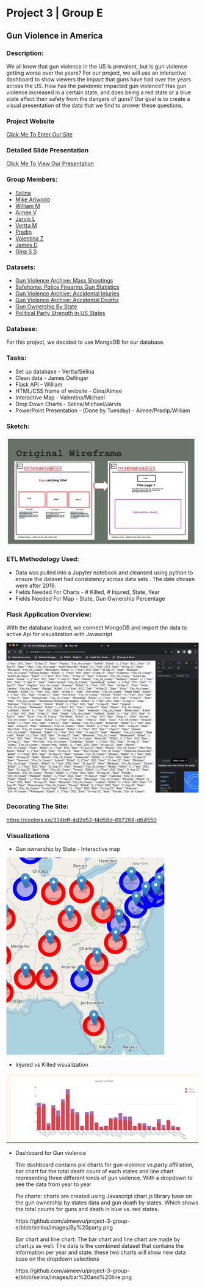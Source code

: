 # Project 3 | Group E
## Gun Violence in America

### Description:
<p>We all know that gun violence in the US is prevalent, but is gun violence getting worse over the years? For our project, we will use an interactive  dashboard to show viewers the impact that guns have had over the years across the US. How has the pandemic impacted gun violence? Has gun violence increased in a certain state, and does being a red state or a blue state affect their safety from the dangers of guns? Our goal is to create a visual presentation of the data that we find to answer these questions.</p>

### Project Website
<a href= "https://aimeevu.github.io/project-3-group-e/templates/index.html">Click Me To Enter Our Site</a>

### Detailed Slide Presentation
<a href= "project_documents/Group E Project 3.pdf">Click Me To View Our Presentation</a>

### Group Members:

* <a href="https://github.com/sesu0722">Selina</a>
* <a href="https://github.com/Ariwodo16">Mike Ariwodo</a>
* <a href="https://github.com/WMatthewARC">William M</a>
* <a href="https://github.com/aimeevu">Aimee V</a>
* <a href="https://github.com/jlmamp">Jarvis L</a>
* <a href="https://github.com/vertta">Vertta M</a>
* <a href="https://github.com/pradipraodeo">Pradip</a>
* <a href="https://github.com/vkk125">Valentina Z</a>
* <a href="https://github.com/jdellinger80">James D</a>
* <a href="https://github.com/GigiSchulte">Gina S S</a>

### Datasets:

* <a href="https://www.gunviolencearchive.org/mass-shooting">Gun Violence Archive: Mass Shootings</a>
* <a href="https://www.safehome.org/data/firearms-guns-statistics/#police">Safehome: Police Firearms Gun Statistics</a>
* <a href="https://www.gunviolencearchive.org/accidental-injuries">Gun Violence Archive: Accidental Injuries</a>
* <a href="https://www.gunviolencearchive.org/accidental-deaths">Gun Violence Archive: Accidental Deaths</a>
* <a href="https://worldpopulationreview.com/state-rankings/gun-ownership-by-state">Gun Ownership By State</a>
* <a href="https://en.wikipedia.org/wiki/Political_party_strength_in_U.S._states">Political Party Strength in US States</a>

### Database:

<p>For this project, we decided to use MongoDB for our database.</p>

### Tasks:

* Set up database - Vertta/Selina
* Clean data - James Dellinger
* Flask API - William
* HTML/CSS frame of website - Gina/Aimee
* Interactive Map - Valentina/Michael
* Drop Down Charts - Selina/Michael/Jarvis
* PowerPoint Presentation - (Done by Tuesday) - Aimee/Pradip/William

### Sketch:
![sketch](./image/ReadMe-sketch.png)
### ETL Methodology Used:
* Data was  pulled into a Jupyter notebook and cleansed using python to ensure the dataset had consistency across data sets . The date chosen were after 2019.  
* Fields Needed For Charts - # Killed, # Injured, State, Year
* Fields Needed For Map - State, Gun Ownership Percentage

### Flask Application Overview:
 <p>With the database loaded, we connect MongoDB and import the data to active Api for visualization with Javascript</p>
 
![Flask](./image/Api_accidentalDeath.png)

### Decorating The Site:

https://coolors.co/334bff-4d2d52-f4d58d-697268-d64550



### Visualizations

* Gun ownership by State - Interactive map

![map](./image/mappic.jpg)

* Injured vs Killed visualization

![injured](./image/Readme-injured-killed.png)

* Dashboard for Gun violence
   <p>The dashboard contains pie charts for gun violence vs.party affiliation, bar chart for the total death count of each states and line chart representing three different kinds of gun violence. With a dropdown to see the data from year to year</p>
   <p>Pie charts: charts are created using Javascript chart.js library base on the gun ownership by states data and gun death by states. Which shows the total counts for guns and death in blue vs. red states.</p> 
   https://github.com/aimeevu/project-3-group-e/blob/selina/images/By%20party.png
   <br>
   <p>Bar chart and line chart: The bar chart and line chart are made by chart.js as well. The data is the combined dataset that contains the information per year and state. these two charts will show new data base on the dropdown selections</p>
  https://github.com/aimeevu/project-3-group-e/blob/selina/images/bar%20and%20line.png
   <br>
